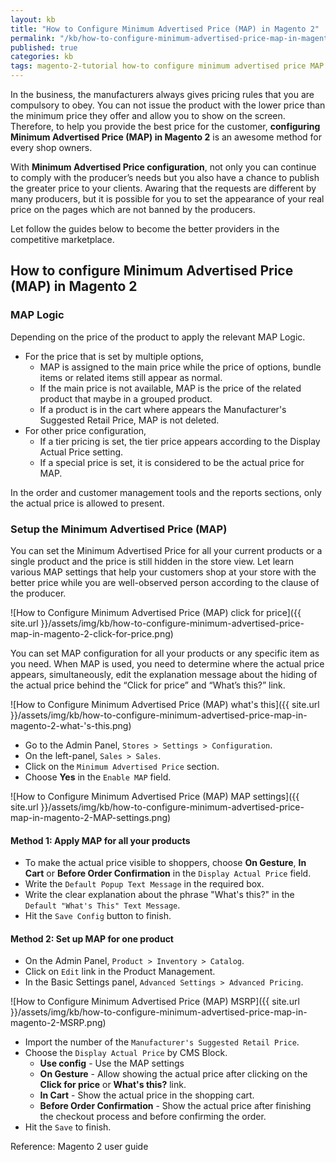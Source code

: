 ```yaml
---
layout: kb
title: "How to Configure Minimum Advertised Price (MAP) in Magento 2"
permalink: "/kb/how-to-configure-minimum-advertised-price-map-in-magento-2.html"
published: true
categories: kb 
tags: magento-2-tutorial how-to configure minimum advertised price MAP
---
```


In the business, the manufacturers always gives pricing rules that you are compulsory to obey. You can not issue the product with the lower price than the minimum price they offer and allow you to show on the screen. Therefore, to help you provide the best price for the customer, **configuring Minimum Advertised Price (MAP) in Magento 2** is an awesome method for every shop owners.

With **Minimum Advertised Price configuration**, not only you can continue to comply with the producer’s needs but you also have a chance to publish the greater price to your clients. Awaring that the requests are different by many producers, but it is possible for you to set the appearance of your real price on the pages which are not banned by the producers.

Let follow the guides below to become the better providers in the competitive marketplace.

## How to configure Minimum Advertised Price (MAP) in Magento 2

### MAP Logic

Depending on the price of the product to apply the relevant MAP Logic.
* For the price that is set by multiple options,
  * MAP is assigned to the main price while the price of options, bundle items or related items still appear as normal.
  * If the main price is not available, MAP is the price of the related product that maybe in a grouped product. 
  * If a product is in the cart where appears the Manufacturer's Suggested Retail Price, MAP is not deleted.
* For other price configuration,
  * If a tier pricing is set, the tier price appears according to the Display Actual Price setting. 
  * If a special price is set, it is considered to be the actual price for MAP. 

In the order and customer management tools and the reports sections, only the actual price is allowed to present.

### Setup the Minimum Advertised Price (MAP)

You can set the Minimum Advertised Price for all your current products or a single product and the price is still hidden in the store view. Let learn various MAP settings that help your customers shop at your store with the better price while you are well-observed person according to the clause of the producer.

![How to Configure Minimum Advertised Price (MAP) click for price]({{ site.url }}/assets/img/kb/how-to-configure-minimum-advertised-price-map-in-magento-2-click-for-price.png)

You can set MAP configuration for all your products or any specific item as you need. When MAP is used, you need to determine where the actual price appears, simultaneously, edit the explanation message about the hiding of the actual price behind the “Click for price” and “What’s this?” link.  

![How to Configure Minimum Advertised Price (MAP) what's this]({{ site.url }}/assets/img/kb/how-to-configure-minimum-advertised-price-map-in-magento-2-what-'s-this.png)

* Go to the Admin Panel, `Stores > Settings > Configuration`.
* On the left-panel, `Sales > Sales`.
* Click on the `Minimum Advertised Price` section.
* Choose **Yes** in the `Enable MAP` field.

![How to Configure Minimum Advertised Price (MAP) MAP settings]({{ site.url }}/assets/img/kb/how-to-configure-minimum-advertised-price-map-in-magento-2-MAP-settings.png)

#### Method 1: Apply MAP for all your products
* To make the actual price visible to shoppers, choose **On Gesture**, **In Cart** or **Before Order Confirmation** in the `Display Actual Price` field.
* Write the `Default Popup Text Message` in the required box.
* Write the clear explanation about the phrase "What's this?" in the `Default "What's This" Text Message`.
* Hit the `Save Config` button to finish.

#### Method 2: Set up MAP for one product
* On the Admin Panel, `Product > Inventory > Catalog`.
* Click on `Edit` link in the Product Management.
* In the Basic Settings panel, `Advanced Settings > Advanced Pricing`. 

![How to Configure Minimum Advertised Price (MAP) MSRP]({{ site.url }}/assets/img/kb/how-to-configure-minimum-advertised-price-map-in-magento-2-MSRP.png)

  * Import the number of the `Manufacturer's Suggested Retail Price`.
  * Choose the `Display Actual Price` by CMS Block.
    * **Use config** - Use the MAP settings
    * **On Gesture** - Allow showing the actual price after clicking on the **Click for price** or **What's this?** link. 
    * **In Cart** - Show the actual price in the shopping cart.
    * **Before Order Confirmation** - Show the actual price after finishing the checkout process and before confirming the order.
  * Hit the `Save` to finish.



Reference: Magento 2 user guide